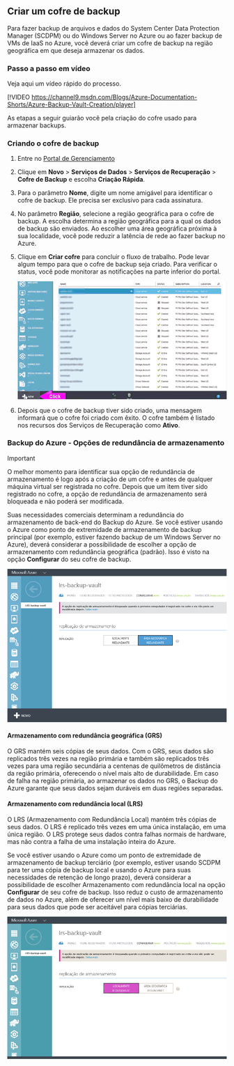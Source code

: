 ## Criar um cofre de backup
Para fazer backup de arquivos e dados do System Center Data Protection Manager (SCDPM) ou do Windows Server no Azure ou ao fazer backup de VMs de IaaS no Azure, você deverá criar um cofre de backup na região geográfica em que deseja armazenar os dados.

### Passo a passo em vídeo
Veja aqui um vídeo rápido do processo.

[!VIDEO https://channel9.msdn.com/Blogs/Azure-Documentation-Shorts/Azure-Backup-Vault-Creation/player]


As etapas a seguir guiarão você pela criação do cofre usado para armazenar backups.

### Criando o cofre de backup
1. Entre no [Portal de Gerenciamento](https://manage.windowsazure.com/)
2. Clique em **Novo** > **Serviços de Dados** > **Serviços de Recuperação** > **Cofre de Backup** e escolha **Criação Rápida**.
3. Para o parâmetro **Nome**, digite um nome amigável para identificar o cofre de backup. Ele precisa ser exclusivo para cada assinatura.
4. No parâmetro **Região**, selecione a região geográfica para o cofre de backup. A escolha determina a região geográfica para a qual os dados de backup são enviados. Ao escolher uma área geográfica próxima à sua localidade, você pode reduzir a latência de rede ao fazer backup no Azure.
5. Clique em **Criar cofre** para concluir o fluxo de trabalho. Pode levar algum tempo para que o cofre de backup seja criado. Para verificar o status, você pode monitorar as notificações na parte inferior do portal.
   
    ![Criando cofre](./media/backup-create-vault-wgif/create-vault-wgif.gif)
6. Depois que o cofre de backup tiver sido criado, uma mensagem informará que o cofre foi criado com êxito. O cofre também é listado nos recursos dos Serviços de Recuperação como **Ativo**.

### Backup do Azure - Opções de redundância de armazenamento
> [!IMPORTANT]
> O melhor momento para identificar sua opção de redundância de armazenamento é logo após a criação de um cofre e antes de qualquer máquina virtual ser registrada no cofre. Depois que um item tiver sido registrado no cofre, a opção de redundância de armazenamento será bloqueada e não poderá ser modificada.
> 
> 

Suas necessidades comerciais determinam a redundância do armazenamento de back-end do Backup do Azure. Se você estiver usando o Azure como ponto de extremidade de armazenamento de backup principal (por exemplo, estiver fazendo backup de um Windows Server no Azure), deverá considerar a possibilidade de escolher a opção de armazenamento com redundância geográfica (padrão). Isso é visto na opção **Configurar** do seu cofre de backup.

![GRS](./media/backup-create-vault/grs.png)

#### Armazenamento com redundância geográfica (GRS)
O GRS mantém seis cópias de seus dados. Com o GRS, seus dados são replicados três vezes na região primária e também são replicados três vezes para uma região secundária a centenas de quilômetros de distância da região primária, oferecendo o nível mais alto de durabilidade. Em caso de falha na região primária, ao armazenar os dados no GRS, o Backup do Azure garante que seus dados sejam duráveis em duas regiões separadas.

#### Armazenamento com redundância local (LRS)
O LRS (Armazenamento com Redundância Local) mantém três cópias de seus dados. O LRS é replicado três vezes em uma única instalação, em uma única região. O LRS protege seus dados contra falhas normais de hardware, mas não contra a falha de uma instalação inteira do Azure.

Se você estiver usando o Azure como um ponto de extremidade de armazenamento de backup terciário (por exemplo, estiver usando SCDPM para ter uma cópia de backup local e usando o Azure para suas necessidades de retenção de longo prazo), deverá considerar a possibilidade de escolher Armazenamento com redundância local na opção **Configurar** de seu cofre de backup. Isso reduz o custo de armazenamento de dados no Azure, além de oferecer um nível mais baixo de durabilidade para seus dados que pode ser aceitável para cópias terciárias.

![LRS](./media/backup-create-vault/lrs.png)

<!---HONumber=AcomDC_1203_2015---->